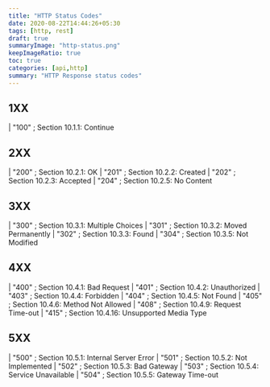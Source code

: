 ```yaml
---
title: "HTTP Status Codes"
date: 2020-08-22T14:44:26+05:30
tags: [http, rest]
draft: true
summaryImage: "http-status.png" 
keepImageRatio: true
toc: true
categories: [api,http]
summary: "HTTP Response status codes"
---
```


## 1XX

| "100"  ; Section 10.1.1: Continue

## 2XX

| "200"  ; Section 10.2.1: OK
| "201"  ; Section 10.2.2: Created
| "202"  ; Section 10.2.3: Accepted
| "204"  ; Section 10.2.5: No Content

## 3XX

| "300"  ; Section 10.3.1: Multiple Choices
| "301"  ; Section 10.3.2: Moved Permanently
| "302"  ; Section 10.3.3: Found
| "304"  ; Section 10.3.5: Not Modified

## 4XX

| "400"  ; Section 10.4.1: Bad Request
| "401"  ; Section 10.4.2: Unauthorized
| "403"  ; Section 10.4.4: Forbidden
| "404"  ; Section 10.4.5: Not Found
| "405"  ; Section 10.4.6: Method Not Allowed
| "408"  ; Section 10.4.9: Request Time-out
| "415"  ; Section 10.4.16: Unsupported Media Type

## 5XX

| "500"  ; Section 10.5.1: Internal Server Error
| "501"  ; Section 10.5.2: Not Implemented
| "502"  ; Section 10.5.3: Bad Gateway
| "503"  ; Section 10.5.4: Service Unavailable
| "504"  ; Section 10.5.5: Gateway Time-out